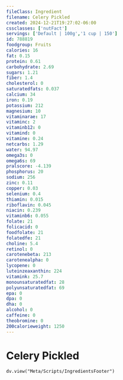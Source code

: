 ```yaml
---
fileClass: Ingredient
filename: Celery Pickled
created: 2024-12-21T19:27:02-06:00
cssclasses: ['nutFact']
servings: ['Default | 100g','1 cup | 150']
id: 788819
foodgroup: Fruits
calories: 16
fat: 0.15
protein: 0.61
carbohydrate: 2.69
sugars: 1.21
fiber: 1.4
cholesterol: 0
saturatedfats: 0.037
calcium: 34
iron: 0.19
potassium: 212
magnesium: 10
vitaminarae: 17
vitaminc: 2
vitaminb12: 0
vitamind: 0
vitamine: 0.24
netcarbs: 1.29
water: 94.97
omega3s: 0
omega6s: 69
pralscore: -4.139
phosphorus: 20
sodium: 256
zinc: 0.11
copper: 0.03
selenium: 0.4
thiamin: 0.015
riboflavin: 0.045
niacin: 0.239
vitaminb6: 0.055
folate: 21
folicacid: 0
foodfolate: 21
folatedfe: 21
choline: 5.4
retinol: 0
carotenebeta: 213
carotenealpha: 0
lycopene: 0
luteinzeaxanthin: 224
vitamink: 25.7
monounsaturatedfat: 28
polyunsaturatedfat: 69
epa: 0
dpa: 0
dha: 0
alcohol: 0
caffeine: 0
theobromine: 0
200calorieweight: 1250
---
```


# Celery Pickled

```dataviewjs
dv.view("Meta/Scripts/IngredientsFooter")
```